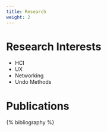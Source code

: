 ```yaml
---
title: Research
weight: 2
---
```

# Research Interests
- HCI
- UX
- Networking
- Undo Methods

# Publications
{% bibliography %}
